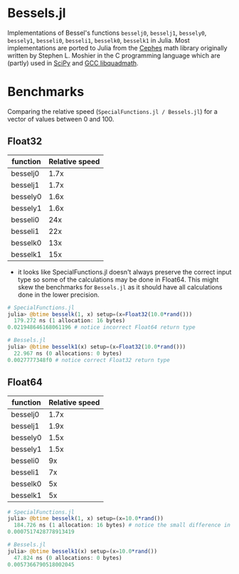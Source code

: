 # Bessels.jl

Implementations of Bessel's functions `besselj0`, `besselj1`, `bessely0`, `bessely1`, `besseli0`, `besseli1`, `besselk0`, `besselk1` in Julia.
Most implementations are ported to Julia from the [Cephes](https://www.netlib.org/cephes/) math library  originally written by Stephen L. Moshier in the C programming language
which are (partly) used in [SciPy](https://docs.scipy.org/doc/scipy/reference/special.html#faster-versions-of-common-bessel-functions) and [GCC libquadmath](https://gcc.gnu.org/onlinedocs/libquadmath/).

# Benchmarks

Comparing the relative speed (`SpecialFunctions.jl / Bessels.jl`) for a vector of values between 0 and 100.

## Float32

| function | Relative speed |
| ------------- | ------------- |
| besselj0  | 1.7x  |
| besselj1  | 1.7x |
| bessely0  | 1.6x  |
| bessely1  | 1.6x  |
| besseli0  | 24x  |
| besseli1  | 22x  |
| besselk0  | 13x  |
| besselk1  | 15x  |

* it looks like SpecialFunctions.jl doesn't always preserve the correct input type so some of the calculations may be done in Float64. This might skew the benchmarks for `Bessels.jl` as it should have all calculations done in the lower precision.

```julia
# SpecialFunctions.jl 
julia> @btime besselk(1, x) setup=(x=Float32(10.0*rand()))
  179.272 ns (1 allocation: 16 bytes)
0.021948646168061196 # notice incorrect Float64 return type

# Bessels.jl
julia> @btime besselk1(x) setup=(x=Float32(10.0*rand()))
  22.967 ns (0 allocations: 0 bytes)
0.0027777348f0 # notice correct Float32 return type
```

## Float64

| function | Relative speed |
| ------------- | ------------- |
| besselj0  | 1.7x  |
| besselj1  | 1.9x |
| bessely0  | 1.5x  |
| bessely1  | 1.5x  |
| besseli0  | 9x  |
| besseli1  | 7x  |
| besselk0  | 5x  |
| besselk1  | 5x  |

```julia
# SpecialFunctions.jl 
julia> @btime besselk(1, x) setup=(x=10.0*rand())
  184.726 ns (1 allocation: 16 bytes) # notice the small difference in Float32 and Float64 implementations
0.0007517428778913419

# Bessels.jl
julia> @btime besselk1(x) setup=(x=10.0*rand())
  47.824 ns (0 allocations: 0 bytes)
0.0057366790518002045
```
